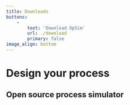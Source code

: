 ```yaml
---
title: Downloads
buttons:
    -
        text: 'Download OpSim'
        url: ./download
        primary: false
image_align: bottom
---
```


# Design your process
## Open source process simulator
